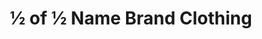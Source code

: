 ---
title: "½ of ½ Name Brand Clothing"
url: /tulsa/1-2-of-1-2-name-brand-clothing/
shop: clothes
---